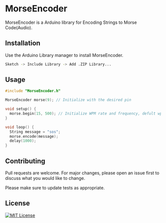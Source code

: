 # MorseEncoder

MorseEncoder is a Arduino library for Encoding Strings to Morse Code(Audio).

## Installation

Use the Arduino Library manager to install MorseEncoder.

```bash
Sketch -> Include Library -> Add .ZIP Library...
```

## Usage

```cpp
#include "MorseEncoder.h"

MorseEncoder morse(9); // Initialize with the desired pin

void setup() {
  morse.begin(15, 500); // Initialize WPM rate and frequency, defult wpm = 15 and frequency = 600
}

void loop() {
  String message = "sos";
  morse.encode(message);
  delay(1000);
}
```

## Contributing

Pull requests are welcome. For major changes, please open an issue first
to discuss what you would like to change.

Please make sure to update tests as appropriate.

## License

[![MIT License](https://img.shields.io/badge/License-MIT-green.svg)](https://choosealicense.com/licenses/mit/)

